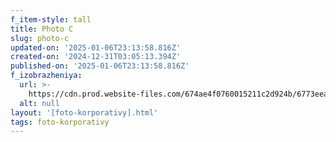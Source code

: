 ```yaml
---
f_item-style: tall
title: Photo C
slug: photo-c
updated-on: '2025-01-06T23:13:58.816Z'
created-on: '2024-12-31T03:05:13.394Z'
published-on: '2025-01-06T23:13:58.816Z'
f_izobrazheniya:
  url: >-
    https://cdn.prod.website-files.com/674ae4f0760015211c2d924b/6773eea4d17eb55ea71c3501_16T0H5d10R4.jpg
  alt: null
layout: '[foto-korporativy].html'
tags: foto-korporativy
---
```



